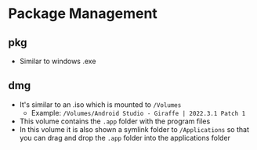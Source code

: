 # Package Management

## pkg

- Similar to windows .exe

## dmg

- It's similar to an .iso which is mounted to `/Volumes`
  - Example: `/Volumes/Android Studio - Giraffe | 2022.3.1 Patch 1`
- This volume contains the `.app` folder with the program files
- In this volume it is also shown a symlink folder to `/Applications` so that you can drag and drop the `.app` folder into the applications folder
